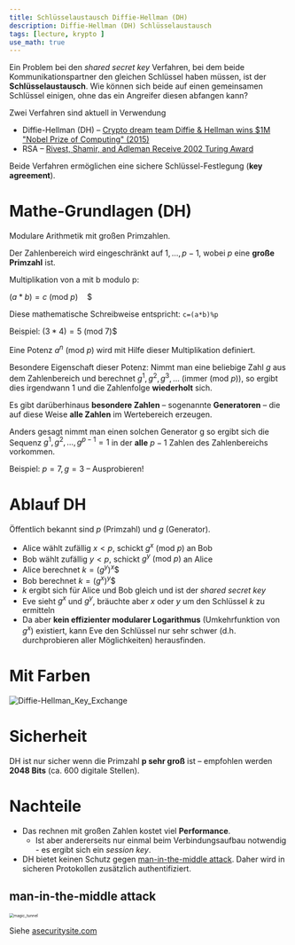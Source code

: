 ```yaml
---
title: Schlüsselaustausch Diffie-Hellman (DH)
description: Diffie-Hellman (DH) Schlüsselaustausch
tags: [lecture, krypto ]
use_math: true
---
```


Ein Problem bei den *shared secret key* Verfahren, bei dem beide Kommunikationspartner den gleichen Schlüssel haben müssen, ist der **Schlüsselaustausch**. Wie können sich beide auf einen gemeinsamen Schlüssel einigen, ohne das ein Angreifer diesen abfangen kann?

Zwei Verfahren sind aktuell in Verwendung 

- Diffie-Hellman (DH) – [Crypto dream team Diffie & Hellman wins $1M "Nobel Prize of Computing" (2015)](https://www.networkworld.com/article/3039820/crypto-dream-team-diffie-hellman-win-nobel-prize-of-computing.html)
- RSA – [Rivest, Shamir, and Adleman Receive 2002 Turing Award](http://www.ams.org/notices/200307/comm-turing.pdf)

Beide Verfahren ermöglichen eine sichere Schlüssel-Festlegung (**key agreement**).



# Mathe-Grundlagen (DH)

Modulare Arithmetik mit großen Primzahlen.

Der Zahlenbereich wird eingeschränkt auf $1, \ldots, p-1$, wobei $p$ eine **große Primzahl** ist.

Multiplikation von a mit b modulo p:

$(a*b)=c\ (\text{mod}\ p)\quad$$

Diese mathematische Schreibweise entspricht: `c=(a*b)%p`

Beispiel:
$(3*4)=5\ (\text{mod}\ 7)$$

Eine Potenz $a^n\ (\text{mod}\ p)$ wird mit Hilfe dieser Multiplikation definiert.

Besondere Eigenschaft dieser Potenz: Nimmt man eine beliebige Zahl $g$ aus dem Zahlenbereich und berechnet $g^1, g^2, g^3, \ldots$ (immer $(\text{mod}\ p)$), so ergibt dies irgendwann 1 und die Zahlenfolge **wiederholt** sich. 

Es gibt darüberhinaus **besondere Zahlen** – sogenannte **Generatoren** – die auf diese Weise **alle Zahlen** im Wertebereich erzeugen.

Anders gesagt nimmt man einen solchen Generator g so ergibt sich die Sequenz $g^1, g^2, \ldots, g^{p-1}=1$ in der **alle** $p-1$ Zahlen des Zahlenbereichs vorkommen.

Beispiel: $p=7, g=3$ – Ausprobieren!




# Ablauf DH

Öffentlich bekannt sind $p$ (Primzahl) und $g$ (Generator).

- Alice wählt zufällig $x < p$, schickt $g^x\ (\text{mod}\ p)$ an Bob
- Bob wählt zufällig $y < p$, schickt $g^y\ (\text{mod}\ p)$ an Alice
- Alice berechnet $k=(g^y)^x$$
- Bob berechnet $k=(g^x)^y$$
- $k$ ergibt sich für Alice und Bob gleich und ist der *shared secret key*
- Eve sieht $g^x$ und $g^y$, bräuchte aber $x$ oder $y$ um den Schlüssel $k$ zu ermitteln
- Da aber **kein effizienter modularer Logarithmus** (Umkehrfunktion von $g^x$) existiert, kann Eve den Schlüssel nur sehr schwer (d.h. durchprobieren aller Möglichkeiten) herausfinden.



# Mit Farben

![Diffie-Hellman_Key_Exchange](fig/Diffie-Hellman_Key_Exchange.png)





# Sicherheit

DH ist nur sicher wenn die Primzahl **p sehr groß** ist – empfohlen werden **2048 Bits** (ca. 600 digitale Stellen).




# Nachteile

- Das rechnen mit großen Zahlen kostet viel **Performance**. 
  - Ist aber andererseits nur einmal beim Verbindungsaufbau notwendig - es ergibt sich ein *session key*.
- DH bietet keinen Schutz gegen [man-in-the-middle attack](https://en.wikipedia.org/wiki/Man-in-the-middle_attack). Daher wird in sicheren Protokollen zusätzlich authentifiziert.



## man-in-the-middle attack

<img src="fig/magic_tunnel.png" alt="magic_tunnel" style="zoom:50%;" />

Siehe [asecuritysite.com](https://asecuritysite.com/encryption/diffie_crack)

